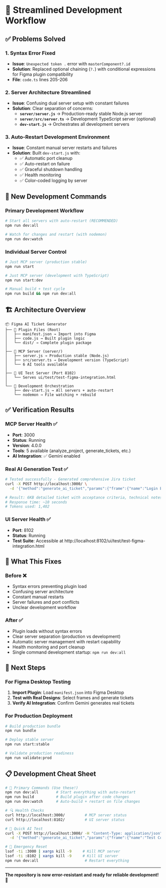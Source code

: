 # 🚀 Streamlined Development Workflow

## ✅ Problems Solved

### 1. **Syntax Error Fixed**
- **Issue**: `Unexpected token .` error with `masterComponent?.id` 
- **Solution**: Replaced optional chaining (`?.`) with conditional expressions for Figma plugin compatibility
- **File**: `code.ts` lines 205-206

### 2. **Server Architecture Streamlined**
- **Issue**: Confusing dual server setup with constant failures
- **Solution**: Clear separation of concerns:
  - **`server/server.js`** → Production-ready stable Node.js server
  - **`server/src/server.ts`** → Development TypeScript server (optional)
  - **`dev-start.js`** → Orchestrates all development servers

### 3. **Auto-Restart Development Environment**
- **Issue**: Constant manual server restarts and failures
- **Solution**: Built `dev-start.js` with:
  - ✅ Automatic port cleanup
  - ✅ Auto-restart on failure
  - ✅ Graceful shutdown handling
  - ✅ Health monitoring
  - ✅ Color-coded logging by server

## 🎯 New Development Commands

### **Primary Development Workflow**
```bash
# Start all servers with auto-restart (RECOMMENDED)
npm run dev:all

# Watch for changes and restart (with nodemon)
npm run dev:watch
```

### **Individual Server Control**
```bash
# Just MCP server (production stable)
npm run start

# Just MCP server (development with TypeScript)  
npm run start:dev

# Manual build + test cycle
npm run build && npm run dev:all
```

## 🏗️ Architecture Overview

```
📦 Figma AI Ticket Generator
├── 🎯 Plugin Files (Root)
│   ├── manifest.json → Import into Figma
│   ├── code.js → Built plugin logic
│   └── dist/ → Complete plugin package
│
├── 🤖 MCP Server (server/)
│   ├── server.js → Production stable (Node.js)
│   ├── src/server.ts → Development version (TypeScript)
│   └── 6 AI tools available
│
├── 🎨 UI Test Server (Port 8102)
│   └── Serves ui/test/test-figma-integration.html
│
└── 🔧 Development Orchestration
    ├── dev-start.js → All servers + auto-restart
    └── nodemon → File watching + rebuild
```

## ✅ Verification Results

### **MCP Server Health ✅**
- **Port**: 3000
- **Status**: Running
- **Version**: 4.0.0
- **Tools**: 5 available (analyze_project, generate_tickets, etc.)
- **AI Integration**: ✅ Gemini enabled

### **Real AI Generation Test ✅**
```bash
# Tested successfully - Generated comprehensive Jira ticket
curl -X POST http://localhost:3000/ \
  -d '{"method":"generate_ai_ticket","params":{"frame":{"name":"Login Button"}}}'

# Result: 6KB detailed ticket with acceptance criteria, technical notes
# Response time: ~10 seconds
# Tokens used: 1,402
```

### **UI Server Health ✅**
- **Port**: 8102  
- **Status**: Running
- **Test Suite**: Accessible at http://localhost:8102/ui/test/test-figma-integration.html

## 🎯 What This Fixes

### **Before** ❌
- Syntax errors preventing plugin load
- Confusing server architecture 
- Constant manual restarts
- Server failures and port conflicts
- Unclear development workflow

### **After** ✅  
- Plugin loads without syntax errors
- Clear server separation (production vs development)
- Automatic server management with restart capability
- Health monitoring and port cleanup
- Single command development startup: `npm run dev:all`

## 🚀 Next Steps

### **For Figma Desktop Testing**
1. **Import Plugin**: Load `manifest.json` into Figma Desktop
2. **Test with Real Designs**: Select frames and generate tickets  
3. **Verify AI Integration**: Confirm Gemini generates real tickets

### **For Production Deployment**
```bash
# Build production bundle
npm run bundle

# Deploy stable server
npm run start:stable

# Validate production readiness
npm run validate:prod
```

## 📋 Development Cheat Sheet

```bash
# 🎯 Primary Commands (Use these!)
npm run dev:all        # Start everything with auto-restart
npm run build          # Build plugin after code changes
npm run dev:watch      # Auto-build + restart on file changes

# 🔍 Health Checks
curl http://localhost:3000/         # MCP server status
curl http://localhost:8102/         # UI server status

# 🧪 Quick AI Test
curl -X POST http://localhost:3000/ -H "Content-Type: application/json" \
  -d '{"method":"generate_ai_ticket","params":{"frame":{"name":"Test Component"}}}'

# 🛑 Emergency Reset
lsof -ti :3000 | xargs kill -9     # Kill MCP server
lsof -ti :8102 | xargs kill -9     # Kill UI server
npm run dev:all                     # Restart everything
```

---

**The repository is now error-resistant and ready for reliable development! 🎉**